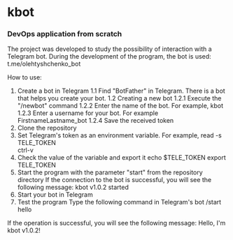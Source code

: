 # kbot
### DevOps application from scratch

The project was developed to study the possibility of interaction with a Telegram bot.
During the development of the program, the bot is used:
t.me/olehtyshchenko_bot

How to use:
1. Create a bot in Telegram
1.1 Find "BotFather" in Telegram.  There is a bot that helps you create your bot.
1.2 Creating a new bot
1.2.1 Execute the "/newbot" command
1.2.2 Enter the name of the bot. For example, kbot
1.2.3 Enter a username for your bot. For example FirstnameLastname_bot
1.2.4 Save the received token
2. Clone the repository
3. Set Telegram's token as an environment variable. For example,
 read -s TELE_TOKEN   
 ctrl-v
4. Check the value of the variable and export it
 echo $TELE_TOKEN
 export TELE_TOKEN 
5. Start the program with the parameter "start" from the repository directory 
If the connection to the bot is successful, you will see the following message:
kbot v1.0.2 started
6. Start your bot in Telegram
7. Test  the program
Type the following command in Telegram's bot
 /start hello

If the operation is successful, you will see the following message:
Hello, I'm kbot v1.0.2!
